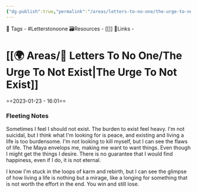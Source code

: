 ```yaml
---
{"dg-publish":true,"permalink":"/areas/letters-to-no-one/the-urge-to-not-exist/","noteIcon":"1"}
---
```


🧶 Tags - #Letterstonoone 
🗃Resources - [[]]
 🔗Links - 
# [[🌍 Areas/📧  Letters To No One/The Urge To Not Exist\|The Urge To Not Exist]]
==2023-01-23 - 16:01==
### Fleeting Notes
Sometimes I feel I should not exist. The burden to exist feel heavy. I'm not suicidal, but I think what I'm looking for is peace, and existing and living a life is too burdensome. I'm not looking to kill myself, but I can see the flaws of life. The Maya envelops me, making me want to want things. Even though I might get the things I desire. There is no guarantee that I would find happiness, even if I do, it is not eternal.

I know I'm stuck in the loops of karm and rebirth, but I can see the glimpse of how living a life is nothing but a mirage, like a longing for something that is not worth the effort in the end. You win and still lose.